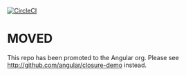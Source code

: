 [![CircleCI](https://circleci.com/gh/alexeagle/closure-compiler-angular-bundling/tree/master.svg?style=shield)](https://circleci.com/gh/alexeagle/closure-compiler-angular-bundling/tree/master)

# MOVED

This repo has been promoted to the Angular org.
Please see http://github.com/angular/closure-demo instead.

